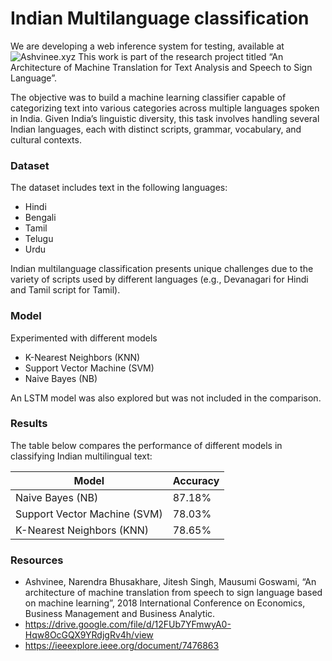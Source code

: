 # Indian Multilanguage classification

We are developing a web inference system for testing, available at ![Ashvinee.xyz](https://www.ashvinee.xyz/coming-soon-01)
This work is part of the research project titled “An Architecture of Machine Translation for Text Analysis and Speech to Sign Language”.

The objective was to build a machine learning classifier capable of categorizing text into various categories across multiple languages spoken in India. Given India’s linguistic diversity, this task involves handling several Indian languages, each with distinct scripts, grammar, vocabulary, and cultural contexts.

### Dataset
The dataset includes text in the following languages:
  - Hindi
  - Bengali
  - Tamil
  - Telugu
  - Urdu

Indian multilanguage classification presents unique challenges due to the variety of scripts used by different languages (e.g., Devanagari for Hindi and Tamil script for Tamil).

### Model
Experimented with different models
  - K-Nearest Neighbors (KNN)
  - Support Vector Machine (SVM)
  - Naive Bayes (NB)

An LSTM model was also explored but was not included in the comparison.

### Results
The table below compares the performance of different models in classifying Indian multilingual text:

| Model  | Accuracy |
| ------------- | ------------- |
| Naive Bayes (NB)   | 87.18%  |
| Support Vector Machine (SVM)  | 78.03%  |
| K-Nearest Neighbors (KNN)  | 78.65%  |


### Resources
- Ashvinee, Narendra Bhusakhare, Jitesh Singh, Mausumi Goswami, “An architecture of machine
  translation from speech to sign language based on machine learning”, 2018 International Conference on
  Economics, Business Management and Business Analytic.
- https://drive.google.com/file/d/12FUb7YFmwyA0-Hqw8OcGQX9YRdjgRv4h/view
- https://ieeexplore.ieee.org/document/7476863

